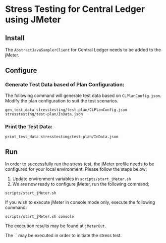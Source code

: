# Stress Testing for Central Ledger using JMeter

## Install

The `AbstractJavaSamplerClient` for Central Ledger needs to be added to the jMeter.

## Configure

### Generate Test Data based of Plan Configuration:
The following command will generate test data based on `CLPlanConfig.json`. Modify the plan configuration
to suit the test scenarios.

```shell
gen_test_data stresstesting/test-plan/CLPlanConfig.json stresstesting/test-plan/InData.json
```

### Print the Test Data:
```shell
print_test_data stresstesting/test-plan/InData.json
```

## Run

In order to successfully run the stress test, the jMeter profile needs to be configured for your 
local environment. Please follow the steps below;
1. Update environment variables in `scripts/start_jMeter.sh`
2. We are now ready to configure jMeter, run the following command;
```shell
scripts/start_jMeter.sh
```

If you wish to execute jMeter in console mode only, execute the following command:
```shell
scripts/start_jMeter.sh console
```
The execution results may be found at `jMeterOut`.


The `` may be executed in order to initiate the stress test. 
